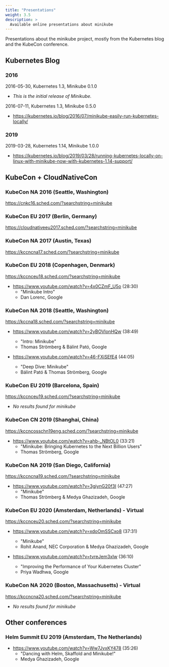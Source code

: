 ```yaml
---
title: "Presentations"
weight: 3.5
description: >
  Available online presentations about minikube
---
```


Presentations about the minikube project, mostly from the Kubernetes blog and the KubeCon conference.

## Kubernetes Blog

### 2016

2016-05-30, Kubernetes 1.3, Minikube 0.1.0

* _This is the initial release of Minikube._

2016-07-11, Kubernetes 1.3, Minikube 0.5.0

* <https://kubernetes.io/blog/2016/07/minikube-easily-run-kubernetes-locally/>

### 2019

2019-03-28, Kubernetes 1.14, Minikube 1.0.0

* <https://kubernetes.io/blog/2019/03/28/running-kubernetes-locally-on-linux-with-minikube-now-with-kubernetes-1.14-support/>

## KubeCon + CloudNativeCon

### KubeCon NA 2016 (Seattle, Washington)

<https://cnkc16.sched.com/?searchstring=minikube>

### KubeCon EU 2017 (Berlin, Germany)

<https://cloudnativeeu2017.sched.com/?searchstring=minikube>

### KubeCon NA 2017 (Austin, Texas)

<https://kccncna17.sched.com/?searchstring=minikube>

### KubeCon EU 2018 (Copenhagen, Denmark)

<https://kccnceu18.sched.com/?searchstring=minikube>

* <https://www.youtube.com/watch?v=4x0CZmF_U5o> (28:30)
  * "Minikube Intro"
  * Dan Lorenc, Google

### KubeCon NA 2018 (Seattle, Washington)

<https://kccna18.sched.com/?searchstring=minikube>

* <https://www.youtube.com/watch?v=2yBOVlonHQw> (38:49)
  * "Intro: Minikube"
  * Thomas Strömberg & Bálint Pató, Google

* <https://www.youtube.com/watch?v=46-FXiSEfE4> (44:05)
  * "Deep Dive: Minikube"
  * Bálint Pató & Thomas Strömberg, Google

### KubeCon EU 2019 (Barcelona, Spain)

<https://kccnceu19.sched.com/?searchstring=minikube>

* _No results found for minikube_

### KubeCon CN 2019 (Shanghai, China)

<https://kccncosschn19eng.sched.com/?searchstring=minikube>

* <https://www.youtube.com/watch?v=ahb-_NBtOL0> (33:21)
  * "Minikube: Bringing Kubernetes to the Next Billion Users"
  * Thomas Strömberg, Google

### KubeCon NA 2019 (San Diego, California)

<https://kccncna19.sched.com/?searchstring=minikube>

* <https://www.youtube.com/watch?v=3giynG20f3I> (47:27)
  * "Minikube"
  * Thomas Strömberg & Medya Ghazizadeh, Google

### KubeCon EU 2020 (Amsterdam, Netherlands) - Virtual

<https://kccnceu20.sched.com/?searchstring=minikube>

* <https://www.youtube.com/watch?v=xdoOmSSCxo8> (37:31)
  * "Minikube"
  * Rohit Anand, NEC Corporation & Medya Ghazizadeh, Google

* <https://www.youtube.com/watch?v=tvreJem3xIw> (36:10)
  * "Improving the Performance of Your Kubernetes Cluster"
  * Priya Wadhwa, Google

### KubeCon NA 2020 (Boston, Massachusetts) - Virtual

<https://kccncna20.sched.com/?searchstring=minikube>

* _No results found for minikube_

## Other conferences

### Helm Summit EU 2019 (Amsterdam, The Netherlands)

* <https://www.youtube.com/watch?v=Ww7JvxKY478> (35:26)
  * "Dancing with Helm, Skaffold and Minikube!"
  * Medya Ghazizadeh, Google
